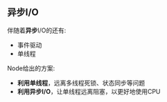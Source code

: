 ## 异步I/O
伴随着**异步**I/O的还有:
- 事件驱动
- 单线程

Node给出的方案:
- **利用单线程**，远离多线程死锁、状态同步等问题
- **利用异步I/O**，让单线程远离阻塞，以更好地使用CPU
